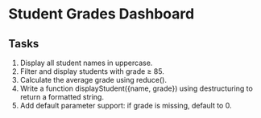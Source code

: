# Student Grades Dashboard

## Tasks
1. Display all student names in uppercase.
2. Filter and display students with grade ≥ 85.
3. Calculate the average grade using reduce().
4. Write a function displayStudent({name, grade}) using destructuring to return a formatted string.
5. Add default parameter support: if grade is missing, default to 0.